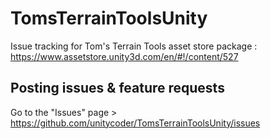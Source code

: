 # TomsTerrainToolsUnity
Issue tracking for Tom's Terrain Tools asset store package : https://www.assetstore.unity3d.com/en/#!/content/527

## Posting issues & feature requests
Go to the "Issues" page > https://github.com/unitycoder/TomsTerrainToolsUnity/issues
